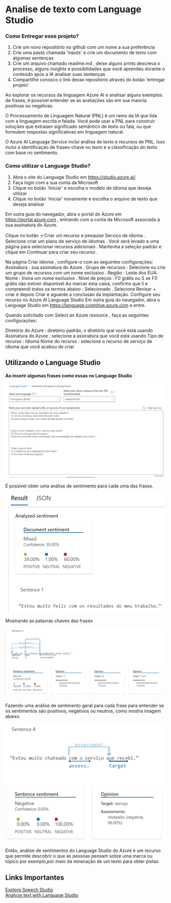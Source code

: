 # Analise de texto com Language Studio
### Como Entregar esse projeto?

1. Crie um novo repositório no github com um nome a sua preferência
2. Crie uma pasta chamada 'inputs' e crie um documento de texto com algumas sentenças
3. Crie um arquivo chamado readme.md , deixe alguns prints descreva o processo, alguns insights e possibilidades que você aprendeu durante o conteúdo após a IA analisar suas sentenças
4. Compartilhe conosco o link desse repositório através do botão 'entregar projeto'

Ao explorar os recursos da linguagem Azure AI e analisar alguns exemplos de frases, é possível entender se as avaliações são em sua maioria positivas ou negativas.

O Processamento de Linguagem Natural (PNL) é um ramo da IA ​​que lida com a linguagem escrita e falada. Você pode usar a PNL para construir soluções que extraiam significado semântico de texto ou fala, ou que formulem respostas significativas em linguagem natural.

O Azure AI Language Service inclui análise de texto e recursos de PNL. Isso inclui a identificação de frases-chave no texto e a classificação do texto com base no sentimento.
### Como utilizar o Language Studio?

1. Abra o site do Language Studio em https://studio.azure.ai/
2. Faça login com a sua conta da Microsoft
3. Clique no botão 'Iniciar' e escolha o modelo de idioma que deseja utilizar
4. Clique no botão 'Iniciar' novamente e escolha o arquivo de texto que deseja analisar

Em outra guia do navegador, abra o portal do Azure em https://portal.azure.com , entrando com a conta da Microsoft associada à sua assinatura do Azure.

Clique no botão ＋Criar um recurso e pesquise Serviço de idioma . Selecione criar um plano de serviço de idiomas . Você será levado a uma página para selecionar recursos adicionais . Mantenha a seleção padrão e clique em Continuar para criar seu recurso .

Na página Criar Idioma , configure-o com as seguintes configurações:
Assinatura : sua assinatura do Azure .
Grupo de recursos : Selecione ou crie um grupo de recursos com um nome exclusivo .
Região : Leste dos EUA.
Nome : Insira um nome exclusivo .
Nível de preços : F0 grátis ou S se F0 grátis não estiver disponível
Ao marcar esta caixa, confirmo que li e compreendi todos os termos abaixo : Selecionado .
Selecione Revisar + criar e depois Criar e aguarde a conclusão da implantação.
Configure seu recurso no Azure AI Language Studio
Em outra guia do navegador, abra o Language Studio em https://language.cognitive.azure.com e entre.

Quando solicitado com Select an Azure resource , faça as seguintes configurações:

Diretório do Azure : diretório padrão, o diretório que você está usando
Assinatura do Azure : selecione a assinatura que você está usando
Tipo de recurso : Idioma
Nome do recurso : selecione o recurso de serviço de idioma que você acabou de criar

## Utilizando o Language Studio
#### Ao inserir algumas frases como essas no Language Studio 

![alt text](frases.png)

É possível obter uma análise de sentimento para cada uma das frases.

![alt text](analise-frase1.png)

Mostrando as palavras chaves das frases 

![alt text](analise-frase2.png)

Fazendo uma análise de sentimento geral para cada frase para entender se os sentimentos são positivos, negativos ou neutros, como mostra imagem abaixo.

![alt text](analise-frase4.png)

Então,  análise de sentimentos do Language Studio do Azure é um recurso que permite descobrir o que as pessoas pensam sobre uma marca ou tópico por exemplo,por meio da mineração de um texto para obter pistas

## Links Importantes   
[Explore Speech Studio](https://microsoftlearning.github.io/mslearn-ai-fundamentals/Instructions/Labs/09-speech.html)    
[Analyze text with Language Studio](https://microsoftlearning.github.io/mslearn-ai-fundamentals/Instructions/Labs/06-text-analysis.html)